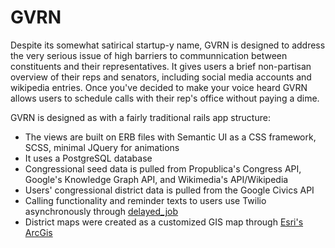 # GVRN

Despite its somewhat satirical startup-y name, GVRN is designed to address the very serious issue of high barriers to communnication between constituents and their representatives. It gives users a brief non-partisan overview of their reps and senators, including social media accounts and wikipedia entries. Once you've decided to make your voice heard GVRN allows users to schedule calls with their rep's office without paying a dime.

GVRN is designed as with a fairly traditional rails app structure:

+ The views are built on ERB files with Semantic UI as a CSS framework, SCSS, minimal JQuery for animations
+ It uses a PostgreSQL database
+ Congressional seed data is pulled from Propublica's Congress API, Google's Knowledge Graph API, and Wikimedia's API/Wikipedia
+ Users' congressional district data is pulled from the Google Civics API
+ Calling functionality and reminder texts to users use Twilio asynchronously through [delayed_job](https://github.com/collectiveidea/delayed_job)
+ District maps were created as a customized GIS map through [Esri's ArcGis](http://www.arcgis.com/home/index.html "ArcGis")




